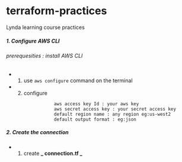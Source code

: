 # terraform-practices
Lynda learning course practices

##### 1. Configure AWS CLI
###### prerequesities : install AWS CLI
- 1. use `aws configure` command on the terminal
- 2. configure 
```
                  aws access key Id : your aws key
                  aws secret access key : your secret access key
                  default region name : any region eg:us-west2
                  default output format : eg:json
```

##### 2. Create the connection

- 1. create **_ connection.tf _**
